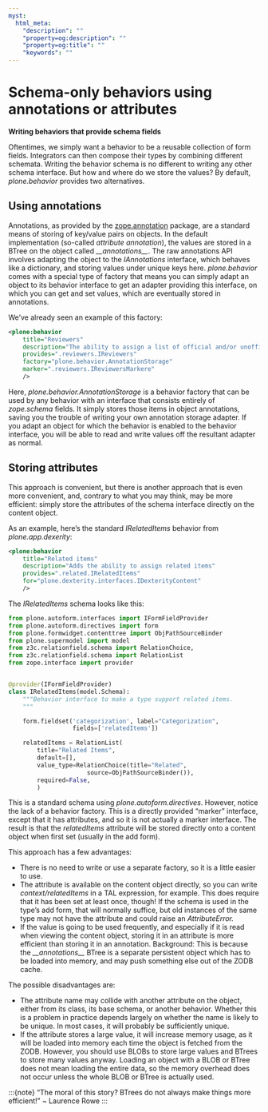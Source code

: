 ```yaml
---
myst:
  html_meta:
    "description": ""
    "property=og:description": ""
    "property=og:title": ""
    "keywords": ""
---
```


# Schema-only behaviors using annotations or attributes

**Writing behaviors that provide schema fields**

Oftentimes, we simply want a behavior to be a reusable collection of form fields.
Integrators can then compose their types by combining different schemata.
Writing the behavior schema is no different to writing any other schema interface.
But how and where do we store the values?
By default, *plone.behavior* provides two alternatives.

## Using annotations

Annotations, as provided by the [zope.annotation] package, are a standard means of storing of key/value pairs on objects.
In the default implementation (so-called *attribute annotation*), the values are stored in a BTree on the object called *\_\_annotations\_\_*.
The raw annotations API involves adapting the object to the *IAnnotations* interface, which behaves like a dictionary, and storing values under unique keys here.
*plone.behavior* comes with a special type of factory that means you can simply adapt an object to its behavior interface to get an adapter providing this interface, on which you can get and set values, which are eventually stored in annotations.

We’ve already seen an example of this factory:

```xml
<plone:behavior
    title="Reviewers"
    description="The ability to assign a list of official and/or unofficial reviewers to an item, granting those users special powers."
    provides=".reviewers.IReviewers"
    factory="plone.behavior.AnnotationStorage"
    marker=".reviewers.IReviewersMarkere"
    />
```

Here, *plone.behavior.AnnotationStorage* is a behavior factory that can be used by any behavior with an interface that consists entirely of *zope.schema* fields.
It simply stores those items in object annotations, saving you the trouble of writing your own annotation storage adapter.
If you adapt an object for which the behavior is enabled to the behavior interface, you will be able to read and write values off the resultant adapter as normal.

## Storing attributes

This approach is convenient, but there is another approach that is even more convenient, and, contrary to what you may think, may be more
efficient:
simply store the attributes of the schema interface directly on the content object.

As an example, here’s the standard *IRelatedItems* behavior from *plone.app.dexerity*:

```xml
<plone:behavior
    title="Related items"
    description="Adds the ability to assign related items"
    provides=".related.IRelatedItems"
    for="plone.dexterity.interfaces.IDexterityContent"
    />
```

The *IRelatedItems* schema looks like this:

```python
from plone.autoform.interfaces import IFormFieldProvider
from plone.autoform.directives import form
from plone.formwidget.contenttree import ObjPathSourceBinder
from plone.supermodel import model
from z3c.relationfield.schema import RelationChoice,
from z3c.relationfield.schema import RelationList
from zope.interface import provider


@provider(IFormFieldProvider)
class IRelatedItems(model.Schema):
    """Behavior interface to make a type support related items.
    """

    form.fieldset('categorization', label="Categorization",
                  fields=['relatedItems'])

    relatedItems = RelationList(
        title="Related Items",
        default=[],
        value_type=RelationChoice(title="Related",
                      source=ObjPathSourceBinder()),
        required=False,
        )
```

This is a standard schema using *plone.autoform.directives*.
However, notice the lack of a behavior factory.
This is a directly provided “marker” interface, except that it has attributes, and so it is not actually a marker interface.
The result is that the *relatedItems* attribute will be stored directly onto a content object when first set (usually in the add form).

This approach has a few advantages:

- There is no need to write or use a separate factory, so it is a little easier to use.
- The attribute is available on the content object directly, so you can write *context/relatedItems* in a TAL expression, for example.
  This does require that it has been set at least once, though!
  If the schema is used in the type’s add form, that will normally suffice, but old instances of the same type may not have the attribute and could raise an *AttributeError.*
- If the value is going to be used frequently, and especially if it is read when viewing the content object, storing it in an attribute is more efficient than storing it in an annotation.
  Background: This is because the *\_\_annotations\_\_* BTree is a separate persistent object which has to be loaded into memory, and may push something else out of the ZODB cache.

The possible disadvantages are:

- The attribute name may collide with another attribute on the object, either from its class, its base schema, or another behavior.
  Whether this is a problem in practice depends largely on whether the name is likely to be unique.
  In most cases, it will probably be sufficiently unique.
- If the attribute stores a large value, it will increase memory usage, as it will be loaded into memory each time the object is fetched from the ZODB.
  However, you should use BLOBs to store large values and BTrees to store many values anyway.
  Loading an object with a BLOB or BTree does not mean loading the entire data, so the memory overhead does not occur unless the whole BLOB or BTree is actually used.

:::{note}
“The moral of this story? BTrees do not always make things more efficient!” ~ Laurence Rowe
:::

[zope.annotation]: http://pypi.python.org/pypi/zope.annotation
